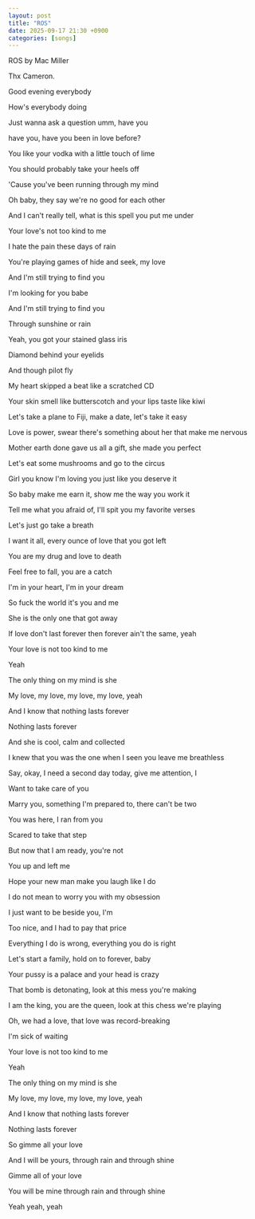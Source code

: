 ```yaml
---
layout: post
title: "ROS"
date: 2025-09-17 21:30 +0900
categories: [songs]
---
```


ROS by Mac Miller

Thx Cameron.


Good evening everybody

How's everybody doing

Just wanna ask a question umm, have you

have you, have you been in love before?

You like your vodka with a little touch of lime

You should probably take your heels off

'Cause you've been running through my mind

Oh baby, they say we're no good for each other

And I can't really tell, what is this spell you put me under

Your love's not too kind to me

I hate the pain these days of rain

You're playing games of hide and seek, my love

And I'm still trying to find you

I'm looking for you babe

And I'm still trying to find you

Through sunshine or rain

Yeah, you got your stained glass iris

Diamond behind your eyelids

And though pilot fly

My heart skipped a beat like a scratched CD

Your skin smell like butterscotch and your lips taste like kiwi

Let's take a plane to Fiji, make a date, let's take it easy

Love is power, swear there's something about her that make me nervous

Mother earth done gave us all a gift, she made you perfect

Let's eat some mushrooms and go to the circus

Girl you know I'm loving you just like you deserve it

So baby make me earn it, show me the way you work it

Tell me what you afraid of, I'll spit you my favorite verses

Let's just go take a breath

I want it all, every ounce of love that you got left

You are my drug and love to death

Feel free to fall, you are a catch

I'm in your heart, I'm in your dream

So fuck the world it's you and me

She is the only one that got away

If love don't last forever then forever ain't the same, yeah

Your love is not too kind to me

Yeah

The only thing on my mind is she

My love, my love, my love, my love, yeah

And I know that nothing lasts forever

Nothing lasts forever

And she is cool, calm and collected

I knew that you was the one when I seen you leave me breathless

Say, okay, I need a second day today, give me attention, I

Want to take care of you

Marry you, something I'm prepared to, there can't be two

You was here, I ran from you

Scared to take that step

But now that I am ready, you're not


You up and left me

Hope your new man make you laugh like I do

I do not mean to worry you with my obsession

I just want to be beside you, I'm

Too nice, and I had to pay that price

Everything I do is wrong, everything you do is right

Let's start a family, hold on to forever, baby

Your pussy is a palace and your head is crazy

That bomb is detonating, look at this mess you're making

I am the king, you are the queen, look at this chess we're playing

Oh, we had a love, that love was record-breaking

I'm sick of waiting

Your love is not too kind to me

Yeah

The only thing on my mind is she

My love, my love, my love, my love, yeah

And I know that nothing lasts forever

Nothing lasts forever

So gimme all your love

And I will be yours, through rain and through shine

Gimme all of your love

You will be mine through rain and through shine

Yeah yeah, yeah






